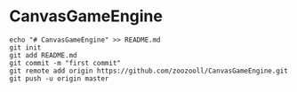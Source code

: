 # CanvasGameEngine


    echo "# CanvasGameEngine" >> README.md
    git init
    git add README.md
    git commit -m "first commit"
    git remote add origin https://github.com/zoozooll/CanvasGameEngine.git
    git push -u origin master


